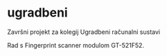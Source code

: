 # ugradbeni

Završni projekt za kolegij Ugradbeni računalni sustavi

Rad s Fingerprint scanner modulom GT-521F52.
